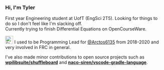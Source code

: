 ### Hi, I'm Tyler
First year Engineering student at UofT (EngSci 2T5). Looking for things to do so I don't feel like I'm slacking off.  
Currently trying to finish Differential Equations on OpenCourseWare.

<img src="https://upload.wikimedia.org/wikipedia/en/thumb/a/a2/FIRST_Logo.svg/1200px-FIRST_Logo.svg.png" alt="FIRST Logo" width="25px"> I used to be Programming Lead for [@Arctos6135](https://github.com/Arctos6135/) from 2018-2020 and very involved in FRC in general.

I've also made minor contributions to open source projects such as [**wpilibsuite/shuffleboard**](https://github.com/wpilibsuite/shuffleboard) and [**naco-siren/vscode-gradle-language**](https://github.com/naco-siren/vscode-gradle-language).
 

